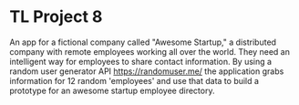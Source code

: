 # TL Project 8
An app for a fictional company called "Awesome Startup," a distributed company with remote employees working all over the world. They need an intelligent way for employees to share contact information.
By using a random user generator API https://randomuser.me/ the application grabs information for 12 random 'employees' and use that data to build a prototype for an awesome startup employee directory.

